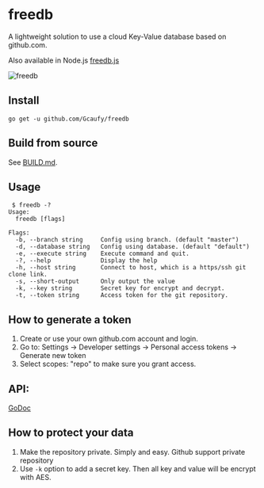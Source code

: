 # freedb 

A lightweight solution to use a cloud Key-Value database based on 
github.com.

Also available in Node.js [freedb.js](https://github.com/Gcaufy/freedb.js)

![freedb](https://user-images.githubusercontent.com/2182004/60488728-50dae280-9cd5-11e9-933b-b6798f87af95.png)

## Install

```
go get -u github.com/Gcaufy/freedb
```

## Build from source

See [BUILD.md](BUILD.md).

## Usage

```
 $ freedb -?
Usage:
  freedb [flags]

Flags:
  -b, --branch string     Config using branch. (default "master")
  -d, --database string   Config using database. (default "default")
  -e, --execute string    Execute command and quit.
  -?, --help              Display the help
  -h, --host string       Connect to host, which is a https/ssh git clone link.
  -s, --short-output      Only output the value
  -k, --key string        Secret key for encrypt and decrypt.
  -t, --token string      Access token for the git repository.
```


## How to generate a token

  1. Create or use your own github.com account and login.
  2. Go to: Settings -> Developer settings -> Personal access tokens -> Generate new token
  3. Select scopes: "repo" to make sure you grant access.


## API:

[GoDoc](https://godoc.org/github.com/Gcaufy/freedb/kv)

## How to protect your data

1. Make the repository private.
  Simply and easy. Github support private repository
2. Use `-k` option to add a secret key. Then all key and value will be encrypt with AES.
